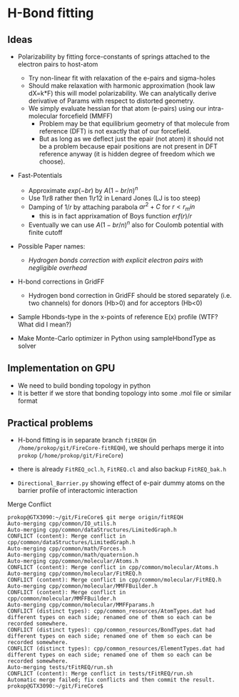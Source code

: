 

# **H-Bond fitting**


## Ideas

* Polarizability by fitting force-constants of springs attached to the electron pairs to host-atom
   * Try non-linear fit with relaxation of the e-pairs and sigma-holes  
   * Should make relaxation with harmonic approximation (hook law dX=k\*F) this will model polarizability. We can analytically derive derivative of Params with respect to distorted geometry.  
   * We simply evaluate hessian for that atom (e-pairs) using our intra-molecular forcefield (MMFF) 
      * Problem may be that equilibrium geometry of that molecule from reference (DFT) is not exactly that of our forcefield. 
      * But as long as we deflect just the epair (not atom) it should not be a problem because epair positions are not present in DFT reference anyway (it is hidden degree of freedom which we choose).  

* Fast-Potentials
  * Approximate $exp(-b r)$ by $A(1-b r/n)^n$
  * Use 1\\r8 rather then 1\\r12 in Lenard Jones (LJ is too steep)  
  * Damping of $1/r$ by attaching parabola $a r^2 + C$ for $r < r_min$
     * this is in fact apprixamation of Boys function $erf(r)/r$
  * Eventually we can use $A(1-b r/n)^n$ also for Coulomb potential with finite cutoff      

* Possible Paper names:
  * *Hydrogen bonds correction with explicit electron pairs with negligible overhead*

* H-bond corrections in GridFF 
   * Hydrogen bond correction in GridFF should be stored separately (i.e. two channels) for donors (Hb\>0) and for acceptors (Hb\<0)  

* Sample Hbonds-type in the x-points of reference E(x) profile  (WTF? What did I mean?)
* Make Monte-Carlo optimizer in Python using sampleHbondType as solver  



## Implementation on GPU

* We need to build bonding topology in python
* It is better if we store that bonding topology into some .mol file or similar format



## Practical problems

* H-bond fitting is in separate branch `fitREQH` (in `/home/prokop/git/FireCore-fitREQH`), we should perhaps merge it into `prokop` (`/home/prokop/git/FireCore`)


* there is already `FitREQ_ocl.h`, `FitREQ.cl` and also backup `FitREQ_bak.h`
* `Directional_Barrier.py` showing effect of e-pair dummy atoms on the barrier profile of interactomic interaction



Merge Conflict

```
prokop@GTX3090:~/git/FireCore$ git merge origin/fitREQH
Auto-merging cpp/common/IO_utils.h
Auto-merging cpp/common/dataStructures/LimitedGraph.h
CONFLICT (content): Merge conflict in cpp/common/dataStructures/LimitedGraph.h
Auto-merging cpp/common/math/Forces.h
Auto-merging cpp/common/math/quaternion.h
Auto-merging cpp/common/molecular/Atoms.h
CONFLICT (content): Merge conflict in cpp/common/molecular/Atoms.h
Auto-merging cpp/common/molecular/FitREQ.h
CONFLICT (content): Merge conflict in cpp/common/molecular/FitREQ.h
Auto-merging cpp/common/molecular/MMFFBuilder.h
CONFLICT (content): Merge conflict in cpp/common/molecular/MMFFBuilder.h
Auto-merging cpp/common/molecular/MMFFparams.h
CONFLICT (distinct types): cpp/common_resources/AtomTypes.dat had different types on each side; renamed one of them so each can be recorded somewhere.
CONFLICT (distinct types): cpp/common_resources/BondTypes.dat had different types on each side; renamed one of them so each can be recorded somewhere.
CONFLICT (distinct types): cpp/common_resources/ElementTypes.dat had different types on each side; renamed one of them so each can be recorded somewhere.
Auto-merging tests/tFitREQ/run.sh
CONFLICT (content): Merge conflict in tests/tFitREQ/run.sh
Automatic merge failed; fix conflicts and then commit the result.
prokop@GTX3090:~/git/FireCore$ 
```